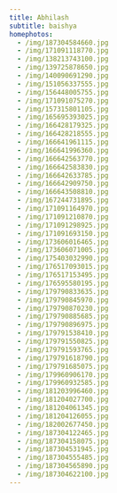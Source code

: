 ```yaml
---
title: Abhilash
subtitle: baishya
homephotos:
  - /img/187304584660.jpg
  - /img/171091118770.jpg
  - /img/138213743100.jpg
  - /img/139725878650.jpg
  - /img/140090691290.jpg
  - /img/151056337555.jpg
  - /img/156448005755.jpg
  - /img/171091075270.jpg
  - /img/157315801105.jpg
  - /img/165695393025.jpg
  - /img/166428179325.jpg
  - /img/166428218555.jpg
  - /img/166641961115.jpg
  - /img/166641996360.jpg
  - /img/166642563770.jpg
  - /img/166642583830.jpg
  - /img/166642633785.jpg
  - /img/166642909750.jpg
  - /img/166643508810.jpg
  - /img/167244731895.jpg
  - /img/171091164970.jpg
  - /img/171091210870.jpg
  - /img/171091298925.jpg
  - /img/171091693150.jpg
  - /img/173606016465.jpg
  - /img/173606071005.jpg
  - /img/175403032990.jpg
  - /img/176517093015.jpg
  - /img/176517153495.jpg
  - /img/176595580195.jpg
  - /img/179790833635.jpg
  - /img/179790845970.jpg
  - /img/179790870230.jpg
  - /img/179790885685.jpg
  - /img/179790896975.jpg
  - /img/179791538410.jpg
  - /img/179791550825.jpg
  - /img/179791593765.jpg
  - /img/179791618790.jpg
  - /img/179791685075.jpg
  - /img/179960906170.jpg
  - /img/179960932585.jpg
  - /img/181203996460.jpg
  - /img/181204027700.jpg
  - /img/181204061345.jpg
  - /img/181204126055.jpg
  - /img/182002677450.jpg
  - /img/187304122465.jpg
  - /img/187304158075.jpg
  - /img/187304531945.jpg
  - /img/187304555485.jpg
  - /img/187304565890.jpg
  - /img/187304622100.jpg
---
```


